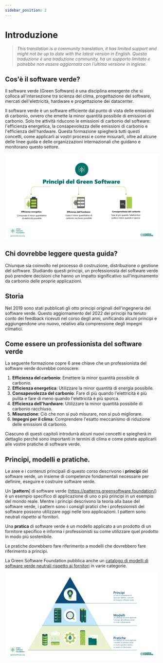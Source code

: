 ```yaml
---
sidebar_position: 2
---
```


# Introduzione
> *This translation is a community translation, it has limited support and might not be up to date with the latest version in English.*
> *Questa traduzione è una traduzione community, ha un supporto limitato e potrebbe non essere aggiornata con l'ultima versione in inglese.*

## Cos'è il software verde?

Il software verde (Green Software) è una disciplina emergente che si colloca all'intersezione tra scienza del clima, progettazione del software, mercati dell'elettricità, hardware e progettazione dei datacenter.

Il software verde è un software efficiente dal punto di vista delle emissioni di carbonio, ovvero che emette la minor quantità possibile di emissioni di carbonio. Solo tre attività riducono le emissioni di carbonio del software: l'efficienza energetica, la consapevolezza delle emissioni di carbonio e l'efficienza dell'hardware. Questa formazione spiegherà tutti questi concetti, come applicarli ai vostri processi e come misurarli, oltre ad alcune delle linee guida e delle organizzazioni internazionali che guidano e monitorano questo settore.

![alt_text](./images/01_efficienza_del_carbonio.png "image_tooltip")

## Chi dovrebbe leggere questa guida?

Chiunque sia coinvolto nel processo di costruzione, distribuzione o gestione del software. Studiando questi principi, un professionista del software verde può prendere decisioni che hanno un impatto significativo sull'inquinamento da carbonio delle proprie applicazioni.

## Storia

Nel 2019 sono stati pubblicati gli otto principi originali dell'ingegneria del software verde. Questo aggiornamento del 2022 dei principi ha tenuto conto dei feedback ricevuti nel corso degli anni, unificando alcuni principi e aggiungendone uno nuovo, relativo alla comprensione degli impegni climatici.

## Come essere un professionista del software verde

La seguente formazione copre 6 aree chiave che un professionista del software verde dovrebbe conoscere:

1. **Efficienza del carbonio**: Emettere la minor quantità possibile di carbonio.
2. **Efficienza energetica**: Utilizzare la minor quantità di energia possibile.
3. **Consapevolezza del carbonio**: Fare di più quando l'elettricità è più pulita e fare di meno quando l'elettricità è più sporca.
4. **Efficienza dell'hardware**: Utilizzare la minor quantità possibile di carbonio racchiuso.
5. **Misurazione**: Ciò che non si può misurare, non si può migliorare.
6. **Impegni per il clima**: Comprendere l'esatto meccanismo di riduzione delle emissioni di carbonio.

Ciascuno di questi capitoli introdurrà alcuni nuovi concetti e spiegherà in dettaglio perché sono importanti in termini di clima e come potete applicarli alle vostre pratiche di software verde.

## Principi, modelli e pratiche.

Le aree e i contenuti principali di questo corso descrivono i **principi** del software verde, un insieme di competenze fondamentali necessarie per definire, eseguire e costruire software verde.

Un [**pattern**] di software verde (https://patterns.greensoftware.foundation/) è un esempio specifico di applicazione di uno o più principi in un esempio del mondo reale. Mentre i principi descrivono la teoria alla base del software verde, i pattern sono i consigli pratici che i professionisti del software possono utilizzare oggi nelle loro applicazioni. I pattern sono neutrali rispetto ai fornitori.

Una **pratica** di software verde è un modello applicato a un prodotto di un fornitore specifico e informa i professionisti su come utilizzare quel prodotto in modo più sostenibile.

Le pratiche dovrebbero fare riferimento a modelli che dovrebbero fare riferimento a principi.

La Green Software Foundation pubblica anche un [catalogo di modelli di software verde neutrali rispetto ai fornitori](https://patterns.greensoftware.foundation/) in varie categorie.
 
![Green Software Principles, Patterns, and Practices](./images/GSF_Principles_Patterns_Practices.png "Green Software Principles, Patterns, and Practices")
